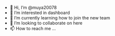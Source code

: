 - 👋 Hi, I’m @muya20078
- 👀 I’m interested in dashboard
- 🌱 I’m currently learning how to join the new team
- 💞️ I’m looking to collaborate on here
- 📫 How to reach me ...

<!---
muya20078/muya20078 is a ✨ special ✨ repository because its `README.md` (this file) appears on your GitHub profile.
You can click the Preview link to take a look at your changes.
--->
